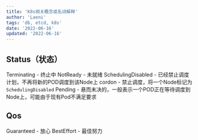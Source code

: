 ```yaml
---
title: 'K8s相关概念或名词解释'
author: 'Laeni'
tags: 'db, etcd, k8s'
date: '2022-06-16'
updated: '2022-06-16'
---
```


## Status（状态）

Terminating - 终止中
NotReady - 未就绪
SchedulingDisabled - 已经禁止调度计划，不再将新的POD调度到该Node上
cordon - 禁止调度，将一个Node标记为`SchedulingDisabled`
Pending - 悬而未决的，一般表示一个POD正在等待调度到Node上，可能由于现有Pod不满足要求

## Qos

Guaranteed - 放心
BestEffort - 最佳努力